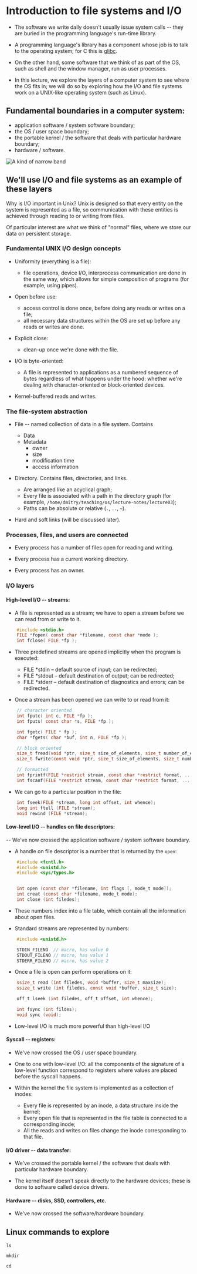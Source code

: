 # Introduction to file systems and I/O

- The software we write daily doesn't usually issue system calls -- they
are buried in the programming language's run-time library.

- A programming language's library has a component whose job is to
   talk to the operating system; for C this is
   [glibc](https://www.gnu.org/software/libc/).

- On the other hand, some software that we think of as part of the OS,
  such as shell and the window manager, run as user processes.

- In this lecture, we explore the layers of a computer system to see
  where the OS fits in; we will do so by exploring how the I/O and
  file systems work on a UNIX-like operating system (such as Linux). 

## Fundamental boundaries in a computer system:

- application software / system software boundary;
- the OS / user space boundary;
- the portable kernel / the software that deals with particular hardware boundary;
- hardware / software.

![A kind of narrow band](abstractions-os.png)

## We'll use I/O and file systems as an example of these layers

Why is I/O important in Unix? Unix is designed so that every entity on
the system is represented as a file, so communication with these entities
is achieved through reading to or writing from files.

Of particular interest are what we think of "normal" files, where we
store our data on persistent storage.

### Fundamental UNIX I/O design concepts

- Uniformity (everything is a file):
  - file operations, device I/O, interprocess communication are done
    in the same way, which allows for simple composition of programs
    (for example, using pipes).

- Open before use:
  - access control is done once, before doing any reads or writes on a
    file;
  - all necessary data structures within the OS are set up before any
    reads or writes are done.
	
- Explicit close:
  - clean-up once we're done with the file.

- I/O is byte-oriented:
  - A file is represented to applications as a numbered sequence of
    bytes regardless of what happens under the hood: whether we're
    dealing with character-oriented or block-oriented devices.

- Kernel-buffered reads and writes.

### The file-system abstraction

- File -- named collection of data in a file system. Contains
  - Data
  - Metadata
    - owner
	- size
	- modification time
	- access information

- Directory. Contains files, directories, and links.
  - Are arranged like an acyclical graph;
  - Every file is associated with a path in the directory graph (for
    example, `/home/dmitry/teaching/os/lecture-notes/lecture03`);
  - Paths can be absolute or relative (`.`, `..`, `~`).

- Hard and soft links (will be discussed later).

### Processes, files, and users are connected

- Every process has a number of files open for reading and writing.

- Every process has a current working directory.

- Every process has an owner.

### I/O layers

#### High-level I/O -- streams:

- A file is represented as a stream; we have to open a stream before
  we can read from or write to it.

```c
    #include <stdio.h>
    FILE *fopen( const char *filename, const char *mode );
    int fclose( FILE *fp );
```	

- Three predefined streams are opened implicitly when the program is executed:
  - FILE *stdin – default source of input; can be redirected;
  - FILE *stdout – default destination of output; can be redirected;
  - FILE *stderr – default destination of diagnostics and errors; can
    be redirected.

- Once a stream has been opened we can write to or read from it:

```c
    // character oriented  
    int fputc( int c, FILE *fp );			   
    int fputs( const char *s, FILE *fp );	

    int fgetc( FILE * fp );
    char *fgets( char *buf, int n, FILE *fp );

    // block oriented
    size_t fread(void *ptr, size_t size_of_elements, size_t number_of_elements, FILE *a_file);
    size_t fwrite(const void *ptr, size_t size_of_elements, size_t number_of_elements, FILE *a_file);

    // formatted
    int fprintf(FILE *restrict stream, const char *restrict format, ...);
    int fscanf(FILE *restrict stream, const char *restrict format, ... );
```

- We can go to a particular position in the file:

```c
    int fseek(FILE *stream, long int offset, int whence);
    long int ftell (FILE *stream);
    void rewind (FILE *stream);
```	
  
#### Low-level I/O -- handles on file descriptors:

-- We've now crossed the application software / system software boundary.

- A handle on file descriptor is a number that is returned by the `open`:

```c
    #include <fcntl.h>
    #include <unistd.h>
    #include <sys/types.h>


    int open (const char *filename, int flags [, mode_t mode]);
    int creat (const char *filename, mode_t mode);
    int close (int filedes);
```

- These numbers index into a file table, which contain all the
  information about open files.

- Standard streams are represented by numbers:

```c
    #include <unistd.h>

    STDIN_FILENO  // macro, has value 0
    STDOUT_FILENO // macro, has value 1
    STDERR_FILENO // macro, has value 2
```

- Once a file is open can perform operations on it:

```c
    ssize_t read (int filedes, void *buffer, size_t maxsize);
	ssize_t write (int filedes, const void *buffer, size_t size);

    off_t lseek (int filedes, off_t offset, int whence);

    int fsync (int fildes);
    void sync (void);
```

- Low-level I/O is much more powerful than high-level I/O

#### Syscall -- registers:

- We've now crossed the OS / user space boundary.

- One to one with low-level I/O: all the components of the signature
  of a low-level function correspond to registers where values are
  placed before the syscall happens.

- Within the kernel the file system is implemented as a collection of inodes:
   - Every file is represented by an inode, a data structure inside the
     kernel;
   - Every open file that is represented in the file table is
     connected to a corresponding inode;
   - All the reads and writes on files change the inode corresponding
     to that file.

#### I/O driver -- data transfer:

- We've crossed the portable kernel / the software that deals with particular hardware boundary.

- The kernel itself doesn't speak directly to the hardware devices;
     these is done to software called device drivers.

#### Hardware -- disks, SSD, controllers, etc.

- We've now crossed the software/hardware boundary.

## Linux commands to explore

`ls`

`mkdir`

`cd`
